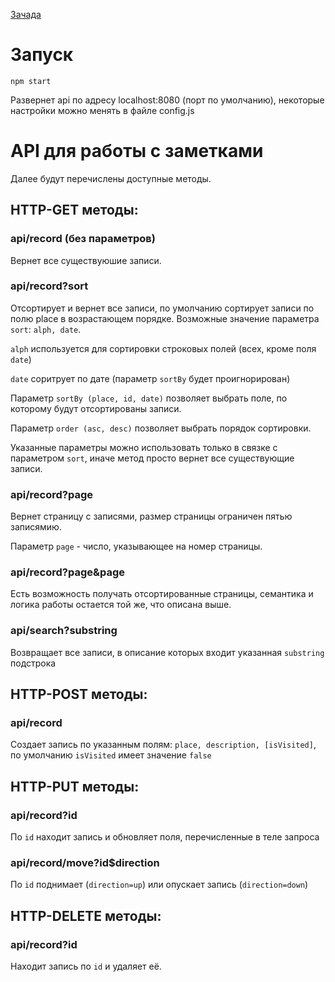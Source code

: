 [Зачада](https://github.com/urfu-2017/webdev-task-2)

# Запуск

`npm start`

Развернет api по адресу localhost:8080 (порт по умолчанию), некоторые настройки можно менять в файле config.js 


# API для работы с заметками
Далее будут перечислены доступные методы.

## HTTP-GET методы:

### api/record (без параметров)
Вернет все существуюшие записи.

### api/record?sort
Отсортирует и вернет все записи, по умолчанию сортирует записи по полю place в возрастающем порядке.
Возможные значение параметра `sort`: `alph, date`.

`alph` используется для сортировки строковых полей (всех, кроме поля `date`)

`date` соритрует по дате (параметр `sortBy` будет проигнорирован)

Параметр `sortBy (place, id, date)` позволяет выбрать поле, по которому будут отсортированы 
записи.
 
Параметр `order (asc, desc)` позволяет выбрать порядок сортировки.

Указанные параметры можно использовать только в связке с параметром `sort`, иначе метод просто вернет
все существующие записи.

### api/record?page

Вернет страницу с записями, размер страницы ограничен пятью записямию.

Параметр `page` - число, указывающее на номер страницы.

### api/record?page&page
 
Есть возможность получать отсортированные страницы, 
семантика и логика работы остается той же, что описана выше. 

### api/search?substring

Возвращает все записи, в описание которых входит указанная `substring` подстрока

## HTTP-POST методы:

### api/record

Создает запись по указанным полям: `place, description, [isVisited]`, 
по умолчанию `isVisited` имеет значение `false`

## HTTP-PUT методы:

### api/record?id

По `id` находит запись и обновляет поля, перечисленные в теле запроса

### api/record/move?id$direction

По `id` поднимает (`direction=up`) или опускает запись (`direction=down`)

## HTTP-DELETE методы:

### api/record?id

Находит запись по `id` и удаляет её. 
